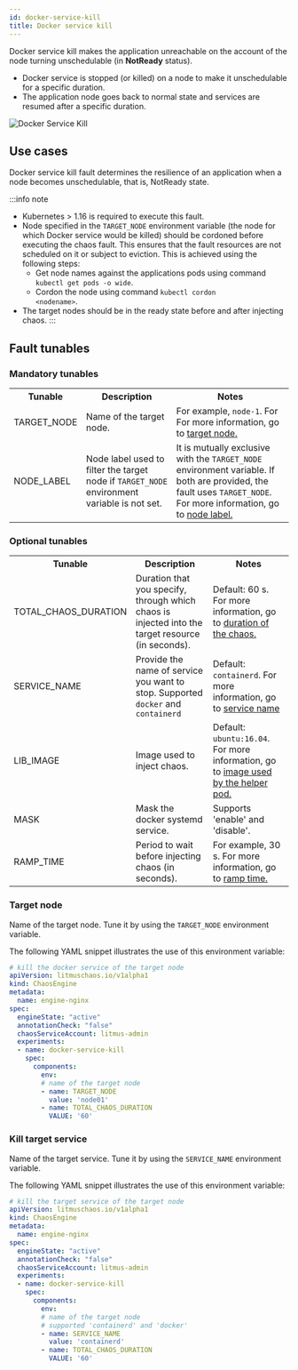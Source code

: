 ```yaml
---
id: docker-service-kill
title: Docker service kill
---
```

Docker service kill makes the application unreachable on the account of the node turning unschedulable (in **NotReady** status).
- Docker service is stopped (or killed) on a node to make it unschedulable for a specific duration.
- The application node goes back to normal state and services are resumed after a specific duration. 

![Docker Service Kill](./static/images/docker-service-kill.png)

## Use cases
Docker service kill fault determines the resilience of an application when a node becomes unschedulable, that is, NotReady state.

:::info note
- Kubernetes > 1.16 is required to execute this fault.
- Node specified in the <code>TARGET_NODE</code> environment variable (the node for which Docker service would be killed) should be cordoned before executing the chaos fault. This ensures that the fault resources are not scheduled on it or subject to eviction. This is achieved using the following steps:
  - Get node names against the applications pods using command <code>kubectl get pods -o wide</code>.
  - Cordon the node using command <code>kubectl cordon &lt;nodename&gt;</code>.
- The target nodes should be in the ready state before and after injecting chaos.
:::

## Fault tunables

   <h3>Mandatory tunables</h3>
    <table>
      <tr>
        <th> Tunable </th>
        <th> Description </th>
        <th> Notes </th>
      </tr>
      <tr>
        <td> TARGET_NODE </td>
        <td> Name of the target node. </td>
        <td> For example, <code>node-1</code>. For For more information, go to <a href = "/docs/chaos-engineering/technical-reference/chaos-faults/kubernetes/node/common-tunables-for-node-faults/#target-single-node">target node.</a></td>
      </tr>
      <tr>
        <td> NODE_LABEL </td>
        <td> Node label used to filter the target node if <code>TARGET_NODE</code> environment variable is not set. </td>
        <td> It is mutually exclusive with the <code>TARGET_NODE</code> environment variable. If both are provided, the fault uses <code>TARGET_NODE</code>. For more information, go to <a href="/docs/chaos-engineering/technical-reference/chaos-faults/kubernetes/node/common-tunables-for-node-faults/#target-nodes-with-labels">node label.</a></td>
      </tr>
    </table>
    <h3>Optional tunables</h3>
    <table>
      <tr>
        <th> Tunable </th>
        <th> Description </th>
        <th> Notes </th>
      </tr>
      <tr>
        <td> TOTAL_CHAOS_DURATION </td>
        <td> Duration that you specify, through which chaos is injected into the target resource (in seconds). </td>
        <td> Default: 60 s. For more information, go to <a href = "/docs/chaos-engineering/technical-reference/chaos-faults/common-tunables-for-all-faults/#duration-of-the-chaos">duration of the chaos.</a></td>
      </tr>
      <tr>
        <td> SERVICE_NAME </td>
        <td> Provide the name of service you want to stop. Supported <code>docker</code> and <code>containerd</code> </td>
        <td> Default: <code>containerd</code>. For more information, go to <a href="#kill-target-service">service name</a></td>
      </tr>
      <tr>
        <td> LIB_IMAGE </td>
        <td> Image used to inject chaos. </td>
        <td> Default: <code>ubuntu:16.04</code>. For more information, go to <a href = "/docs/chaos-engineering/chaos-faults/common-tunables-for-all-faults#image-used-by-the-helper-pod">image used by the helper pod.</a></td>
      </tr>
      <tr>
        <td> MASK </td>
        <td> Mask the docker systemd service.  </td>
        <td> Supports 'enable' and 'disable'.</td>
      </tr>
      <tr>
        <td> RAMP_TIME </td>
        <td> Period to wait before injecting chaos (in seconds). </td>
        <td> For example, 30 s. For more information, go to <a href = "/docs/chaos-engineering/technical-reference/chaos-faults/common-tunables-for-all-faults/#ramp-time">ramp time.</a></td>
      </tr>
    </table>

### Target node

Name of the target node. Tune it by using the `TARGET_NODE` environment variable.

The following YAML snippet illustrates the use of this environment variable:

[embedmd]:# (./static/manifests/docker-service-kill/docker-service-kill.yaml yaml)
```yaml
# kill the docker service of the target node
apiVersion: litmuschaos.io/v1alpha1
kind: ChaosEngine
metadata:
  name: engine-nginx
spec:
  engineState: "active"
  annotationCheck: "false"
  chaosServiceAccount: litmus-admin
  experiments:
  - name: docker-service-kill
    spec:
      components:
        env:
        # name of the target node
        - name: TARGET_NODE
          value: 'node01'
        - name: TOTAL_CHAOS_DURATION
          VALUE: '60'
```

### Kill target service

Name of the target service. Tune it by using the `SERVICE_NAME` environment variable.

The following YAML snippet illustrates the use of this environment variable:

[embedmd]:# (./static/manifests/docker-service-kill/target-service.yaml yaml)

```yaml
# kill the target service of the target node
apiVersion: litmuschaos.io/v1alpha1
kind: ChaosEngine
metadata:
  name: engine-nginx
spec:
  engineState: "active"
  annotationCheck: "false"
  chaosServiceAccount: litmus-admin
  experiments:
  - name: docker-service-kill
    spec:
      components:
        env:
        # name of the target node
        # supported 'containerd' and 'docker'
        - name: SERVICE_NAME
          value: 'containerd'
        - name: TOTAL_CHAOS_DURATION
          VALUE: '60'
```
